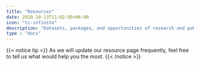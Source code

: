 ```yaml
---
title: "Resources"
date: 2020-10-13T11:02:05+06:00
icon: "ti-infinite"
description: "Datasets, packages, and opportunities of research and publications"
type : "docs"
---
```

{{< notice tip >}}
  As we will update our resource page frequently, feel free to tell us what would help you the most.
{{< /notice >}}
